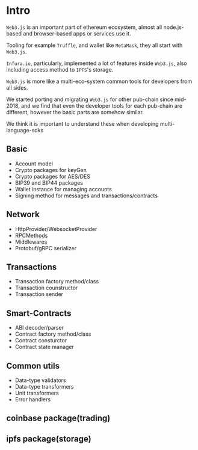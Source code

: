 # Intro

`Web3.js` is an important part of ethereum ecosystem, almost all node.js-based and browser-based apps or services use it.

Tooling for example `Truffle`, and wallet like `MetaMask`, they all start with `Web3.js`.

`Infura.io`, particularly, implemented a lot of features inside `Web3.js`, also including access method to `IPFS`'s storage.

`Web3.js` is more like a multi-eco-system common tools for developers from all sides.

We started porting and migrating `Web3.js` for other pub-chain since mid-2018, and we find that even the developer tools for each pub-chain are different, however the basic parts are somehow similar.

We think it is important to understand these when developing multi-language-sdks

## Basic

- Account model
- Crypto packages for keyGen
- Crypto packages for AES/DES
- BIP39 and BIP44 packages
- Wallet instance for managing accounts
- Signing method for messages and transactions/contracts

## Network

- HttpProvider/WebsocketProvider
- RPCMethods
- Middlewares
- Protobuf/gRPC serializer

## Transactions

- Transaction factory method/class
- Transaction counstructor
- Transaction sender

## Smart-Contracts

- ABI decoder/parser
- Contract factory method/class
- Contract consturctor
- Contract state manager

## Common utils

- Data-type validators
- Data-type transformers
- Unit transformers
- Error handlers

## coinbase package(trading)

## ipfs package(storage)
